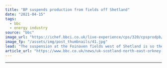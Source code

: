 ```yaml
---
title: "BP suspends production from fields off Shetland"
date: "2021-04-15"
tags: 
  - bbc
  - energy industry
source: "bbc"
image_url: "https://ichef.bbci.co.uk/live-experience/cps/320/cpsprodpb/B62C/production/_118063664_petrojarlfoinavenbp.jpg"
image_fp: "/assets/img/post_thumbnails/41.jpg"
lead: "The suspension at the Foinaven fields west of Shetland is so the energy company can remove the vessel it uses from operation."
article_url: "https://www.bbc.co.uk/news/uk-scotland-north-east-orkney-shetland-56746915"
---
```


---
